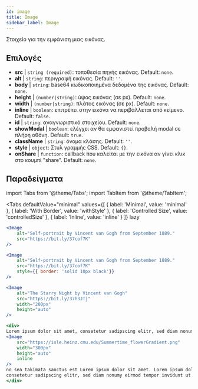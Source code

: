 ```yaml
---
id: image
title: Image
sidebar_label: Image
---
```


Στοιχείο για την εμφάνιση μιας εικόνας.

## Επιλογές

* __src__ | `string (required)`: τοποθεσία πηγής εικόνας. Default: `none`.
* __alt__ | `string`: περιγραφή εικόνας. Default: `''`.
* __body__ | `string`: base64 κωδικοποιημένα δεδομένα της εικόνας. Default: `none`.
* __height__ | `(number|string)`: ύψος εικόνας (σε px). Default: `none`.
* __width__ | `(number|string)`: πλάτος εικόνας (σε px). Default: `none`.
* __inline__ | `boolean`: επιτρέπει στην εικόνα να περιβάλλεται από κείμενο. Default: `false`.
* __id__ | `string`: αναγνωριστικό στοιχείου. Default: `none`.
* __showModal__ | `boolean`: ελέγχει αν θα εμφανιστεί προβολή modal σε πλήρη οθόνη. Default: `true`.
* __className__ | `string`: όνομα κλάσης. Default: `''`.
* __style__ | `object`: Στυλ γραμμής CSS. Default: `{}`.
* __onShare__ | `function`: callback που καλείται με την εικόνα αν γίνει κλικ στο κουμπί "share". Default: `none`.


## Παραδείγματα

import Tabs from '@theme/Tabs';
import TabItem from '@theme/TabItem';

<Tabs
    defaultValue="minimal"
    values={[
        { label: 'Minimal', value: 'minimal' },
        { label: 'With Border', value: 'withStyle' },
        { label: 'Controlled Size', value: 'controlledSize' },
        { label: 'Inline', value: 'inline' }
    ]}
    lazy
>
<TabItem value="minimal">

```jsx live
<Image 
    alt="Self-portrait by Vincent van Gogh from September 1889." 
    src="https://bit.ly/37cof7K"
/>
```

</TabItem>

<TabItem value="withStyle">

```jsx live
<Image 
    alt="Self-portrait by Vincent van Gogh from September 1889." 
    src="https://bit.ly/37cof7K"
    style={{ border: 'solid 10px black'}}
/>
```
</TabItem>

<TabItem value="controlledSize">

```jsx live
<Image 
    alt="The Starry Night by Vincent van Gogh" 
    src="https://bit.ly/37h3JTj"
    width="200px"
    height="auto"
/>
```
</TabItem>


<TabItem value="inline">

```jsx live
<div>
Lorem ipsum dolor sit amet, consetetur sadipscing elitr, sed diam nonumy eirmod tempor invidunt ut labore et dolore magna aliquyam erat, sed diam voluptua. At vero eos et accusam et justo duo dolores et ea rebum. Stet clita kasd gubergren, 
<Image 
    src="https://isle.heinz.cmu.edu/Summertime_flowerGradient.png"
    width="300px"
    height="auto"
    inline
/>
no sea takimata sanctus est Lorem ipsum dolor sit amet. Lorem ipsum dolor sit amet, 
consetetur sadipscing elitr, sed diam nonumy eirmod tempor invidunt ut labore et dolore magna aliquyam erat, sed diam voluptua. At vero eos et accusam et justo duo dolores et ea rebum. Stet clita kasd gubergren, no sea takimata sanctus est Lorem ipsum dolor sit amet. Lorem ipsum dolor sit amet, consetetur sadipscing elitr, sed diam nonumy eirmod tempor invidunt ut labore et dolore magna aliquyam erat, sed diam voluptua. At vero eos et accusam et justo duo dolores et ea rebum. Stet clita kasd gubergren, no sea takimata sanctus est Lorem ipsum dolor sit amet. Lorem ipsum dolor sit amet, consetetur sadipscing elitr, sed diam nonumy eirmod tempor invidunt ut labore et dolore magna aliquyam erat, sed diam voluptua. At vero eos et accusam et justo duo dolores et ea rebum. Stet clita kasd gubergren, no sea takimata sanctus est Lorem ipsum dolor sit amet.
</div>
```
</TabItem>

</Tabs>
